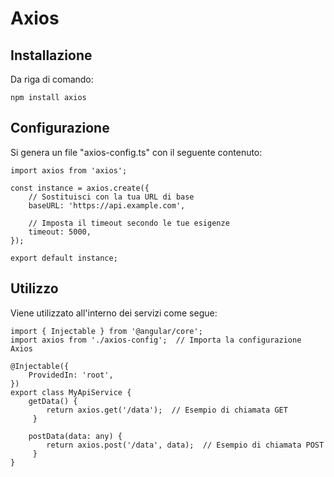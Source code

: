 # Axios

## Installazione
Da riga di comando:

	npm install axios


## Configurazione
Si genera un file "axios-config.ts" con il seguente contenuto:

	import axios from 'axios';
	
	const instance = axios.create({
		// Sostituisci con la tua URL di base
		baseURL: 'https://api.example.com',  

		// Imposta il timeout secondo le tue esigenze
		timeout: 5000,  
	});
	
	export default instance;


## Utilizzo
Viene utilizzato all'interno dei servizi come segue:

	import { Injectable } from '@angular/core';
	import axios from './axios-config';  // Importa la configurazione Axios
	
	@Injectable({
		ProvidedIn: 'root',
	})
	export class MyApiService {
		getData() {
		    return axios.get('/data');  // Esempio di chiamata GET
		 }

		postData(data: any) {
			return axios.post('/data', data);  // Esempio di chiamata POST
		 }
	}
